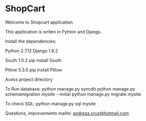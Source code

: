 # ShopCart

Welcome to Shopcart application.

This application is writen in Pyhton and Django.

Install the dependencies:

Python 2.7.12
Django 1.6.2

South 1.0.2
pip install South

Pillow 5.3.0
pip install Pillow

Acess project directory

To Run database:
python manage.py syncdb
python manage.py schemamigration mysite --initial
python manage.py migrate mysite

To check SQL:
python manage.py sql mysite

Questions, improvements mailto: andreza.cruz@hotmail.com
